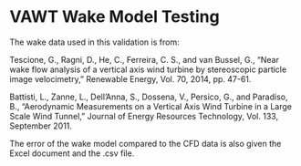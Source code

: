 # VAWT Wake Model Testing

The wake data used in this validation is from:

Tescione, G., Ragni, D., He, C., Ferreira, C. S., and van Bussel, G., “Near wake flow analysis of a vertical axis wind turbine by stereoscopic particle image velocimetry,” Renewable Energy, Vol. 70, 2014, pp. 47-61.

Battisti, L., Zanne, L., Dell’Anna, S., Dossena, V., Persico, G., and Paradiso, B., “Aerodynamic Measurements on a Vertical Axis Wind Turbine in a Large Scale Wind Tunnel,” Journal of Energy Resources Technology, Vol. 133, September 2011.

The error of the wake model compared to the CFD data is also given the Excel document and the .csv file.
